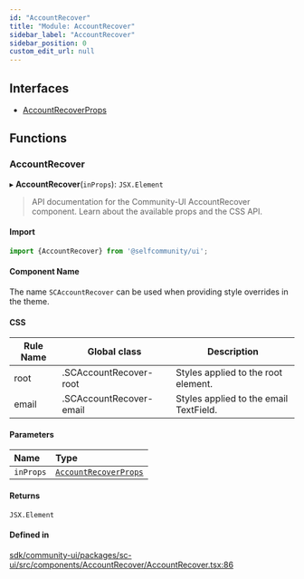 ```yaml
---
id: "AccountRecover"
title: "Module: AccountRecover"
sidebar_label: "AccountRecover"
sidebar_position: 0
custom_edit_url: null
---
```


## Interfaces

- [AccountRecoverProps](../interfaces/AccountRecover.AccountRecoverProps.md)

## Functions

### AccountRecover

▸ **AccountRecover**(`inProps`): `JSX.Element`

> API documentation for the Community-UI AccountRecover component. Learn about the available props and the CSS API.

#### Import

```jsx
import {AccountRecover} from '@selfcommunity/ui';
```

#### Component Name

The name `SCAccountRecover` can be used when providing style overrides in the theme.

#### CSS

|Rule Name|Global class|Description|
|---|---|---|
|root|.SCAccountRecover-root|Styles applied to the root element.|
|email|.SCAccountRecover-email|Styles applied to the email TextField.|

#### Parameters

| Name | Type |
| :------ | :------ |
| `inProps` | [`AccountRecoverProps`](../interfaces/AccountRecover.AccountRecoverProps.md) |

#### Returns

`JSX.Element`

#### Defined in

[sdk/community-ui/packages/sc-ui/src/components/AccountRecover/AccountRecover.tsx:86](https://github.com/selfcommunity/community-ui/blob/a7bfc2b/packages/sc-ui/src/components/AccountRecover/AccountRecover.tsx#L86)
